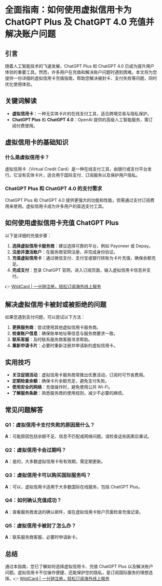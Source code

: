 # 全面指南：如何使用虚拟信用卡为 ChatGPT Plus 及 ChatGPT 4.0 充值并解决账户问题

## 引言

随着人工智能技术的飞速发展，ChatGPT Plus 和 ChatGPT 4.0 已成为提升用户体验的重要工具。然而，许多用户在充值和解决账户问题时遇到困难。本文将为您提供一份详细的虚拟信用卡充值指南，帮助您解决被封卡、支付失败等问题，同时优化使用体验。

## 关键词解读

- **虚拟信用卡**：一种无实体卡片的在线支付工具，适合跨境交易与隐私保护。
- **ChatGPT Plus** 和 **ChatGPT 4.0**：OpenAI 提供的高级人工智能服务，需订阅付费使用。

## 虚拟信用卡的基础知识

### 什么是虚拟信用卡？

虚拟信用卡（Virtual Credit Card）是一种在线支付工具，由银行或支付平台发行。它没有实体卡片，适合用于国际支付、订阅服务以及保护用户隐私。

### ChatGPT Plus 和 ChatGPT 4.0 的支付需求

ChatGPT Plus 和 ChatGPT 4.0 提供更强大的功能和性能，但需通过支付订阅费用来使用。虚拟信用卡成为许多用户的首选支付工具。

## 如何使用虚拟信用卡充值 ChatGPT Plus

以下是详细的充值步骤：

1. **选择虚拟信用卡服务商**：建议选择可靠的平台，例如 Payoneer 或 Depay。
2. **注册并激活账户**：在服务商官网注册，并完成身份验证。
3. **充值虚拟信用卡**：通过微信支付、支付宝或银行转账为卡片充值，确保余额充足。
4. **完成支付**：登录 ChatGPT 官网，进入订阅页面，输入虚拟信用卡信息并支付。

👉 [WildCard | 一分钟注册，轻松订阅海外线上服务](https://bbtdd.com/WildCard)

## 解决虚拟信用卡被封或被拒绝的问题

如果您遇到支付问题，可以尝试以下方法：

1. **更换服务商**：尝试使用其他虚拟信用卡服务商。
2. **检查账户信息**：确保账单地址等信息与服务商要求一致。
3. **联系客服**：及时联系服务商客服寻求帮助。
4. **重新申请卡片**：必要时重新注册并申请新的虚拟信用卡。

## 实用技巧

- **关注促销活动**：虚拟信用卡服务商常推出优惠活动，订阅时可节省费用。
- **定期检查余额**：确保卡片余额充足，避免支付失败。
- **使用安全的网络**：充值操作时，避免使用公共 Wi-Fi。
- **了解服务条款**：熟悉服务商的使用规则，减少不必要的麻烦。

## 常见问题解答

### **Q1：虚拟信用卡支付失败的原因是什么？**
**A**：可能原因包括余额不足、信息不匹配或网络问题。请检查这些因素后重试。

### **Q2：虚拟信用卡会过期吗？**
**A**：是的，大多数虚拟信用卡有有效期，需定期更新。

### **Q3：虚拟信用卡可以购买国际服务吗？**
**A**：可以，虚拟信用卡适用于大多数国际在线服务，包括 ChatGPT Plus。

### **Q4：如何确认充值成功？**
**A**：查看服务商发送的确认邮件，或在虚拟信用卡账户页面检查充值记录。

### **Q5：虚拟信用卡被封了怎么办？**
**A**：联系服务商客服，必要时申请新卡。

## 总结

通过本指南，您已了解如何选择虚拟信用卡、充值 ChatGPT Plus 以及解决账户问题。虚拟信用卡不仅操作便捷，还能保护您的隐私，是订阅国际服务的理想选择。👉 [WildCard | 一分钟注册，轻松订阅海外线上服务](https://bbtdd.com/WildCard)